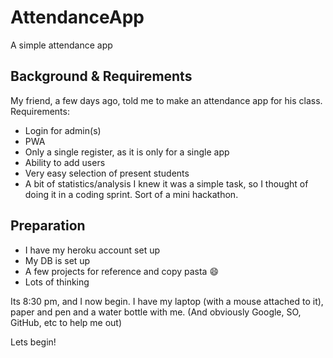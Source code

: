 # AttendanceApp
A simple attendance app

## Background & Requirements
My friend, a few days ago, told me to make an attendance app for his class.  
Requirements:  
* Login for admin(s)
* PWA
* Only a single register, as it is only for a single app
* Ability to add users
* Very easy selection of present students
* A bit of statistics/analysis
I knew it was a simple task, so I thought of doing it in a coding sprint. Sort of a mini hackathon.


## Preparation
* I have my heroku account set up
* My DB is set up
* A few projects for reference and copy pasta :smile:
* Lots of thinking

Its 8:30 pm, and I now begin. I have my laptop (with a mouse attached to it), paper and pen and a water bottle with me. (And obviously Google, SO, GitHub, etc to help me out)

Lets begin!
